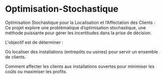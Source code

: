 # Optimisation-Stochastique
Optimisation Stochastique pour la Localisation et l’Affectation des Clients : Ce projet explore une problématique d’optimisation stochastique, une méthode puissante pour gérer les incertitudes dans la prise de décision.

L'objectif est de déterminer :

Où localiser des installations (entrepôts ou usines) pour servir un ensemble de clients.

Comment affecter les clients aux installations ouvertes pour minimiser les coûts ou maximiser les profits.
